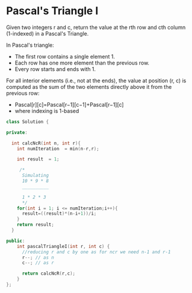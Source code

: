# Pascal's Triangle I

Given two integers r and c, return the value at the rth row and cth column (1-indexed) in a Pascal's Triangle.

In Pascal's triangle:

- The first row contains a single element 1.
- Each row has one more element than the previous row.
- Every row starts and ends with 1.

For all interior elements (i.e., not at the ends), the value at position (r, c) is computed as the sum of the two elements directly above it from the previous row:

- Pascal[r][c]=Pascal[r−1][c−1]+Pascal[r−1][c]
- where indexing is 1-based

```cpp
class Solution {

private:

  int calcNcR(int n, int r){
    int numIteration  = min(n-r,r);

    int result  = 1;

     /*
      Simulating
      10 * 9 * 8
      __________

      1 * 2 * 3
      */
    for(int i = 1; i <= numIteration;i++){
      result=((result)*(n-i+1))/i;
    }
    return result;
  }

public:
    int pascalTriangleI(int r, int c) {
      //reducing r and c by one as for ncr we need n-1 and r-1
      r--; // as n
      c--; // as r

      return calcNcR(r,c);
    }
};
```
